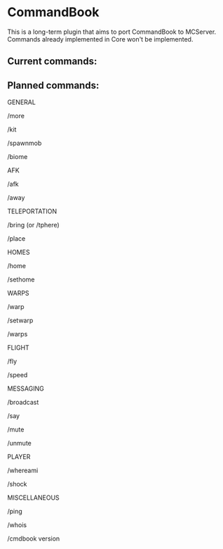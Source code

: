 CommandBook
===========

This is a long-term plugin that aims to port CommandBook to MCServer. Commands already implemented in Core won't be implemented.

Current commands:
---


Planned commands:
---

GENERAL

/more

/kit

/spawnmob

/biome

AFK

/afk

/away

TELEPORTATION

/bring (or /tphere)

/place

HOMES

/home

/sethome

WARPS

/warp

/setwarp

/warps

FLIGHT

/fly

/speed

MESSAGING

/broadcast

/say

/mute

/unmute

PLAYER

/whereami

/shock

MISCELLANEOUS

/ping

/whois

/cmdbook version
